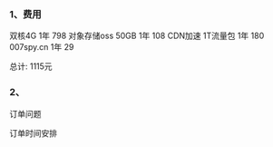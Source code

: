 ### 1、费用

双核4G            1年     798
对象存储oss 50GB   1年     108
CDN加速  1T流量包  1年     180
007spy.cn         1年     29

总计: 1115元

### 2、
订单问题

订单时间安排